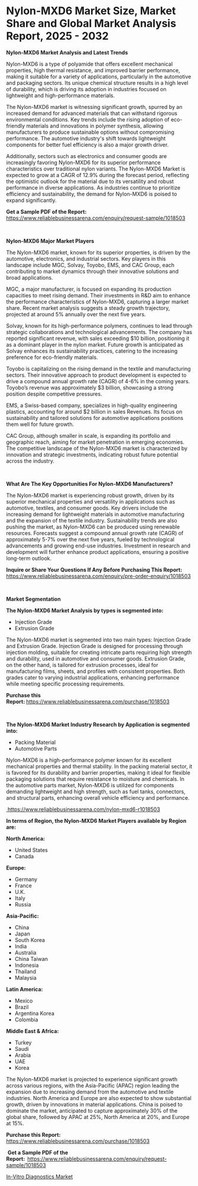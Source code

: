 <p><h1>Nylon-MXD6 Market Size, Market Share and Global Market Analysis Report, 2025 - 2032</h1></p><p><strong>Nylon-MXD6 Market Analysis and Latest Trends</strong></p>
<p><p>Nylon-MXD6 is a type of polyamide that offers excellent mechanical properties, high thermal resistance, and improved barrier performance, making it suitable for a variety of applications, particularly in the automotive and packaging sectors. Its unique chemical structure results in a high level of durability, which is driving its adoption in industries focused on lightweight and high-performance materials.</p><p>The Nylon-MXD6 market is witnessing significant growth, spurred by an increased demand for advanced materials that can withstand rigorous environmental conditions. Key trends include the rising adoption of eco-friendly materials and innovations in polymer synthesis, allowing manufacturers to produce sustainable options without compromising performance. The automotive industry's shift towards lightweight components for better fuel efficiency is also a major growth driver.</p><p>Additionally, sectors such as electronics and consumer goods are increasingly favoring Nylon-MXD6 for its superior performance characteristics over traditional nylon variants. The Nylon-MXD6 Market is expected to grow at a CAGR of 12.9% during the forecast period, reflecting the optimistic outlook for the material due to its versatility and robust performance in diverse applications. As industries continue to prioritize efficiency and sustainability, the demand for Nylon-MXD6 is poised to expand significantly.</p></p>
<p><strong>Get a Sample PDF of the Report:&nbsp;</strong> <a href="https://www.reliablebusinessarena.com/enquiry/request-sample/1018503?utm_campaign=3010&utm_medium=2&utm_source=Github&utm_content=ia&utm_term=21032025&utm_id=nylon-mxd6">https://www.reliablebusinessarena.com/enquiry/request-sample/1018503</a></p>
<p>&nbsp;</p>
<p><strong>Nylon-MXD6 Major Market Players</strong></p>
<p><p>The Nylon-MXD6 market, known for its superior properties, is driven by the automotive, electronics, and industrial sectors. Key players in this landscape include MGC, Solvay, Toyobo, EMS, and CAC Group, each contributing to market dynamics through their innovative solutions and broad applications.</p><p>MGC, a major manufacturer, is focused on expanding its production capacities to meet rising demand. Their investments in R&D aim to enhance the performance characteristics of Nylon-MXD6, capturing a larger market share. Recent market analysis suggests a steady growth trajectory, projected at around 5% annually over the next five years.</p><p>Solvay, known for its high-performance polymers, continues to lead through strategic collaborations and technological advancements. The company has reported significant revenue, with sales exceeding $10 billion, positioning it as a dominant player in the nylon market. Future growth is anticipated as Solvay enhances its sustainability practices, catering to the increasing preference for eco-friendly materials.</p><p>Toyobo is capitalizing on the rising demand in the textile and manufacturing sectors. Their innovative approach to product development is expected to drive a compound annual growth rate (CAGR) of 4-6% in the coming years. Toyobo’s revenue was approximately $3 billion, showcasing a strong position despite competitive pressures.</p><p>EMS, a Swiss-based company, specializes in high-quality engineering plastics, accounting for around $2 billion in sales Revenues. Its focus on sustainability and tailored solutions for automotive applications positions them well for future growth. </p><p>CAC Group, although smaller in scale, is expanding its portfolio and geographic reach, aiming for market penetration in emerging economies. The competitive landscape of the Nylon-MXD6 market is characterized by innovation and strategic investments, indicating robust future potential across the industry.</p></p>
<p>&nbsp;</p>
<p><strong>What Are The Key Opportunities For Nylon-MXD6 Manufacturers?</strong></p>
<p><p>The Nylon-MXD6 market is experiencing robust growth, driven by its superior mechanical properties and versatility in applications such as automotive, textiles, and consumer goods. Key drivers include the increasing demand for lightweight materials in automotive manufacturing and the expansion of the textile industry. Sustainability trends are also pushing the market, as Nylon-MXD6 can be produced using renewable resources. Forecasts suggest a compound annual growth rate (CAGR) of approximately 5-7% over the next five years, fueled by technological advancements and growing end-use industries. Investment in research and development will further enhance product applications, ensuring a positive long-term outlook.</p></p>
<p><strong>Inquire or Share Your Questions If Any Before Purchasing This Report:</strong> <a href="https://www.reliablebusinessarena.com/enquiry/pre-order-enquiry/1018503?utm_campaign=3010&utm_medium=2&utm_source=Github&utm_content=ia&utm_term=21032025&utm_id=nylon-mxd6">https://www.reliablebusinessarena.com/enquiry/pre-order-enquiry/1018503</a></p>
<p>&nbsp;</p>
<p><strong>Market Segmentation</strong></p>
<p><strong>The Nylon-MXD6 Market Analysis by types is segmented into:</strong></p>
<p><ul><li>Injection Grade</li><li>Extrusion Grade</li></ul></p>
<p><p>The Nylon-MXD6 market is segmented into two main types: Injection Grade and Extrusion Grade. Injection Grade is designed for processing through injection molding, suitable for creating intricate parts requiring high strength and durability, used in automotive and consumer goods. Extrusion Grade, on the other hand, is tailored for extrusion processes, ideal for manufacturing films, sheets, and profiles with consistent properties. Both grades cater to varying industrial applications, enhancing performance while meeting specific processing requirements.</p></p>
<p><strong>Purchase this Report:&nbsp;</strong><a href="https://www.reliablebusinessarena.com/purchase/1018503?utm_campaign=3010&utm_medium=2&utm_source=Github&utm_content=ia&utm_term=21032025&utm_id=nylon-mxd6">https://www.reliablebusinessarena.com/purchase/1018503</a></p>
<p>&nbsp;</p>
<p><strong>The Nylon-MXD6 Market Industry Research by Application is segmented into:</strong></p>
<p><ul><li>Packing Material</li><li>Automotive Parts</li></ul></p>
<p><p>Nylon-MXD6 is a high-performance polymer known for its excellent mechanical properties and thermal stability. In the packing material sector, it is favored for its durability and barrier properties, making it ideal for flexible packaging solutions that require resistance to moisture and chemicals. In the automotive parts market, Nylon-MXD6 is utilized for components demanding lightweight and high strength, such as fuel tanks, connectors, and structural parts, enhancing overall vehicle efficiency and performance.</p></p>
<p><a href="https://www.reliablebusinessarena.com/nylon-mxd6-r1018503?utm_campaign=3010&utm_medium=2&utm_source=Github&utm_content=ia&utm_term=21032025&utm_id=nylon-mxd6">&nbsp;https://www.reliablebusinessarena.com/nylon-mxd6-r1018503</a></p>
<p><strong>In terms of Region, the Nylon-MXD6 Market Players available by Region are:</strong></p>
<p>
    <p> <strong> North America: </strong>
        <ul>
            <li>United States</li>
            <li>Canada</li>
        </ul>
        </p> 
    <p> <strong> Europe: </strong>
        <ul>
            <li>Germany</li>
            <li>France</li>
            <li>U.K.</li>
            <li>Italy</li>
            <li>Russia</li>
        </ul>
        </p> 
    <p> <strong> Asia-Pacific: </strong>
        <ul>
            <li>China</li>
            <li>Japan</li>
            <li>South Korea</li>
            <li>India</li>
            <li>Australia</li>
            <li>China Taiwan</li>
            <li>Indonesia</li>
            <li>Thailand</li>
            <li>Malaysia</li>
        </ul>
        </p> 
    <p> <strong> Latin America: </strong>
        <ul>
            <li>Mexico</li>
            <li>Brazil</li>
            <li>Argentina Korea</li>
            <li>Colombia</li>
        </ul>
        </p> 
    <p> <strong> Middle East & Africa: </strong>
        <ul>
            <li>Turkey</li>
            <li>Saudi</li>
            <li>Arabia</li>
            <li>UAE</li>
            <li>Korea</li>
        </ul>
    </p>
    </p>
<p><p>The Nylon-MXD6 market is projected to experience significant growth across various regions, with the Asia-Pacific (APAC) region leading the expansion due to increasing demand from the automotive and textile industries. North America and Europe are also expected to show substantial growth, driven by innovations in material applications. China is poised to dominate the market, anticipated to capture approximately 30% of the global share, followed by APAC at 25%, North America at 20%, and Europe at 15%.</p></p>
<p><strong>Purchase this Report: </strong><a href="https://www.reliablebusinessarena.com/purchase/1018503?utm_campaign=3010&utm_medium=2&utm_source=Github&utm_content=ia&utm_term=21032025&utm_id=nylon-mxd6">https://www.reliablebusinessarena.com/purchase/1018503</a></p>
<p>&nbsp;<strong>Get a Sample PDF of the Report:&nbsp;&nbsp;</strong><a href="https://www.reliablebusinessarena.com/enquiry/request-sample/1018503?utm_campaign=3010&utm_medium=2&utm_source=Github&utm_content=ia&utm_term=21032025&utm_id=nylon-mxd6">https://www.reliablebusinessarena.com/enquiry/request-sample/1018503</a></p>
<p><strong></strong></p>
<p><p><a href="https://github.com/avikalitesjj/Market-Research-Report-List-1/blob/main/in-vitro-diagnostics-market.md?utm_campaign=3010&utm_medium=2&utm_source=Github&utm_content=ia&utm_term=21032025&utm_id=nylon-mxd6">In-Vitro Diagnostics Market</a></p></p>